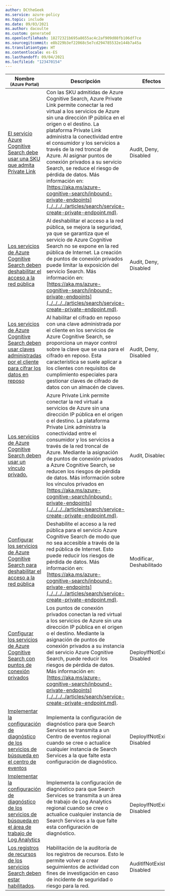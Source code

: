 ```yaml
---
author: DCtheGeek
ms.service: azure-policy
ms.topic: include
ms.date: 09/03/2021
ms.author: dacoulte
ms.custom: generated
ms.openlocfilehash: 18272321b695a8655ac4c2af909d08fb106df7ce
ms.sourcegitcommit: e8b229b3ef22068c5e7cd294785532e144b7a45a
ms.translationtype: HT
ms.contentlocale: es-ES
ms.lasthandoff: 09/04/2021
ms.locfileid: "123470154"
---
```

|Nombre<br /><sub>(Azure Portal)</sub> |Descripción |Efectos |Versión<br /><sub>(GitHub)</sub> |
|---|---|---|---|
|[El servicio Azure Cognitive Search debe usar una SKU que admita Private Link](https://portal.azure.com/#blade/Microsoft_Azure_Policy/PolicyDetailBlade/definitionId/%2Fproviders%2FMicrosoft.Authorization%2FpolicyDefinitions%2Fa049bf77-880b-470f-ba6d-9f21c530cf83) |Con las SKU admitidas de Azure Cognitive Search, Azure Private Link permite conectar la red virtual a los servicios de Azure sin una dirección IP pública en el origen o el destino. La plataforma Private Link administra la conectividad entre el consumidor y los servicios a través de la red troncal de Azure. Al asignar puntos de conexión privados a su servicio Search, se reduce el riesgo de pérdida de datos. Más información en: [https://aka.ms/azure-cognitive-search/inbound-private-endpoints](../../../../articles/search/service-create-private-endpoint.md). |Audit, Deny, Disabled |[1.0.0](https://github.com/Azure/azure-policy/blob/master/built-in-policies/policyDefinitions/Search/Search_RequirePrivateLinkSupportedResource_Deny.json) |
|[Los servicios de Azure Cognitive Search deben deshabilitar el acceso a la red pública](https://portal.azure.com/#blade/Microsoft_Azure_Policy/PolicyDetailBlade/definitionId/%2Fproviders%2FMicrosoft.Authorization%2FpolicyDefinitions%2Fee980b6d-0eca-4501-8d54-f6290fd512c3) |Al deshabilitar el acceso a la red pública, se mejora la seguridad, ya que se garantiza que el servicio de Azure Cognitive Search no se expone en la red pública de Internet. La creación de puntos de conexión privados puede limitar la exposición del servicio Search. Más información en: [https://aka.ms/azure-cognitive-search/inbound-private-endpoints](../../../../articles/search/service-create-private-endpoint.md). |Audit, Deny, Disabled |[1.0.0](https://github.com/Azure/azure-policy/blob/master/built-in-policies/policyDefinitions/Search/Search_RequirePublicNetworkAccessDisabled_Deny.json) |
|[Los servicios de Azure Cognitive Search deben usar claves administradas por el cliente para cifrar los datos en reposo](https://portal.azure.com/#blade/Microsoft_Azure_Policy/PolicyDetailBlade/definitionId/%2Fproviders%2FMicrosoft.Authorization%2FpolicyDefinitions%2F76a56461-9dc0-40f0-82f5-2453283afa2f) |Al habilitar el cifrado en reposo con una clave administrada por el cliente en los servicios de Azure Cognitive Search, se proporciona un mayor control sobre la clave que se usa para el cifrado en reposo. Esta característica se suele aplicar a los clientes con requisitos de cumplimiento especiales para gestionar claves de cifrado de datos con un almacén de claves. |Audit, Deny, Disabled |[1.0.0](https://github.com/Azure/azure-policy/blob/master/built-in-policies/policyDefinitions/Search/Search_CMK_Audit.json) |
|[Los servicios de Azure Cognitive Search deben usar un vínculo privado.](https://portal.azure.com/#blade/Microsoft_Azure_Policy/PolicyDetailBlade/definitionId/%2Fproviders%2FMicrosoft.Authorization%2FpolicyDefinitions%2F0fda3595-9f2b-4592-8675-4231d6fa82fe) |Azure Private Link permite conectar la red virtual a servicios de Azure sin una dirección IP pública en el origen o el destino. La plataforma Private Link administra la conectividad entre el consumidor y los servicios a través de la red troncal de Azure. Mediante la asignación de puntos de conexión privados a Azure Cognitive Search, se reducen los riesgos de pérdida de datos. Más información sobre los vínculos privados en [https://aka.ms/azure-cognitive-search/inbound-private-endpoints](../../../../articles/search/service-create-private-endpoint.md). |Audit, Disabled |[1.0.0](https://github.com/Azure/azure-policy/blob/master/built-in-policies/policyDefinitions/Search/Search_PrivateEndpoints_Audit.json) |
|[Configurar los servicios de Azure Cognitive Search para deshabilitar el acceso a la red pública](https://portal.azure.com/#blade/Microsoft_Azure_Policy/PolicyDetailBlade/definitionId/%2Fproviders%2FMicrosoft.Authorization%2FpolicyDefinitions%2F9cee519f-d9c1-4fd9-9f79-24ec3449ed30) |Deshabilite el acceso a la red pública para el servicio Azure Cognitive Search de modo que no sea accesible a través de la red pública de Internet. Esto puede reducir los riesgos de pérdida de datos. Más información en: [https://aka.ms/azure-cognitive-search/inbound-private-endpoints](../../../../articles/search/service-create-private-endpoint.md). |Modificar, Deshabilitado |[1.0.0](https://github.com/Azure/azure-policy/blob/master/built-in-policies/policyDefinitions/Search/Search_PublicNetworkAccessDisabled_Modify.json) |
|[Configurar los servicios de Azure Cognitive Search con puntos de conexión privados](https://portal.azure.com/#blade/Microsoft_Azure_Policy/PolicyDetailBlade/definitionId/%2Fproviders%2FMicrosoft.Authorization%2FpolicyDefinitions%2Fb698b005-b660-4837-b833-a7aaab26ddba) |Los puntos de conexión privados conectan la red virtual a los servicios de Azure sin una dirección IP pública en el origen o el destino.  Mediante la asignación de puntos de conexión privados a su instancia del servicio Azure Cognitive Search, puede reducir los riesgos de pérdida de datos.  Más información en: [https://aka.ms/azure-cognitive-search/inbound-private-endpoints](../../../../articles/search/service-create-private-endpoint.md). |DeployIfNotExists, Disabled |[1.0.0](https://github.com/Azure/azure-policy/blob/master/built-in-policies/policyDefinitions/Search/Search_PrivateEndpoints_DeployIfNotExists.json) |
|[Implementar la configuración de diagnóstico de los servicios de búsqueda en el centro de eventos](https://portal.azure.com/#blade/Microsoft_Azure_Policy/PolicyDetailBlade/definitionId/%2Fproviders%2FMicrosoft.Authorization%2FpolicyDefinitions%2F3d5da587-71bd-41f5-ac95-dd3330c2d58d) |Implementa la configuración de diagnóstico para que Search Services se transmita a un Centro de eventos regional cuando se cree o actualice cualquier instancia de Search Services a la que falte esta configuración de diagnóstico. |DeployIfNotExists, Disabled |[2.0.0](https://github.com/Azure/azure-policy/blob/master/built-in-policies/policyDefinitions/Monitoring/Search_DeployDiagnosticLog_Deploy_EventHub.json) |
|[Implementar la configuración de diagnóstico de los servicios de búsqueda en el área de trabajo de Log Analytics](https://portal.azure.com/#blade/Microsoft_Azure_Policy/PolicyDetailBlade/definitionId/%2Fproviders%2FMicrosoft.Authorization%2FpolicyDefinitions%2F08ba64b8-738f-4918-9686-730d2ed79c7d) |Implementa la configuración de diagnóstico para que Search Services se transmita a un área de trabajo de Log Analytics regional cuando se cree o actualice cualquier instancia de Search Services a la que falte esta configuración de diagnóstico. |DeployIfNotExists, Disabled |[1.0.0](https://github.com/Azure/azure-policy/blob/master/built-in-policies/policyDefinitions/Monitoring/Search_DeployDiagnosticLog_Deploy_LogAnalytics.json) |
|[Los registros de recursos de los servicios Search deben estar habilitados](https://portal.azure.com/#blade/Microsoft_Azure_Policy/PolicyDetailBlade/definitionId/%2Fproviders%2FMicrosoft.Authorization%2FpolicyDefinitions%2Fb4330a05-a843-4bc8-bf9a-cacce50c67f4). |Habilitación de la auditoría de los registros de recursos. Esto le permite volver a crear seguimientos de actividad con fines de investigación en caso de incidente de seguridad o riesgo para la red. |AuditIfNotExists, Disabled |[5.0.0](https://github.com/Azure/azure-policy/blob/master/built-in-policies/policyDefinitions/Search/Search_AuditDiagnosticLog_Audit.json) |